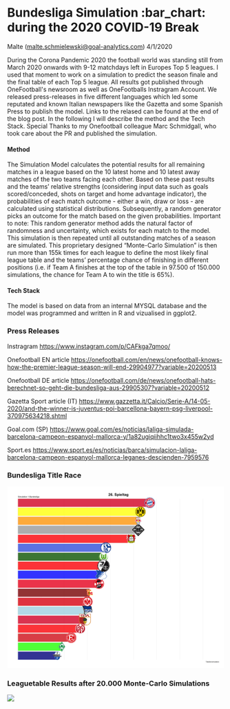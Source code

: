 Bundesliga Simulation :bar\_chart: during the 2020 COVID-19 Break
================
Malte (<malte.schmielewski@goal-analytics.com>)
4/1/2020

During the Corona Pandemic 2020 the football world was standing still from March 2020 onwards with 9-12 matchdays left in Europes Top 5 leagues.
 I used that moment to work on a simulation to predict the season finale and the final table of each Top 5 league. All results got published through OneFootball's newsroom as well as OneFootballs Instragram Account. We released press-releases in five different languages which led some reputated and known Italian newspapers like the Gazetta and some Spanish Press to publish the model. Links to the relased can be found at the end of the blog post. In the following I will describe the method and the Tech Stack. Special Thanks to my Onefootball colleague Marc Schmidgall, who took care about the PR and published the simulation.

#### Method

The Simulation Model calculates the potential results for all remaining matches in a league based on the 10 latest home and 10 latest away matches of the two teams facing each other. Based on these past results and the teams’ relative strengths (considering input data such as goals scored/conceded, shots on target and home advantage indicator), the probabilities of each match outcome - either a win, draw or loss - are calculated using statistical distributions. Subsequently, a random generator picks an outcome for the match based on the given probabilities. Important to note: This random generator method adds the natural factor of randomness and uncertainty, which exists for each match to the model.
 This simulation is then repeated until all outstanding matches of a season are simulated. This proprietary designed “Monte-Carlo Simulation” is then run more than 155k times for each league to define the most likely final league table and the teams’ percentage chance of finishing in different positions (i.e. if Team A finishes at the top of the table in 97.500 of 150.000 simulations, the chance for Team A to win the title is 65%).


#### Tech Stack
The model is based on data from an internal MYSQL database and the model was programmed and written in R and vizualised in ggplot2.

### Press Releases

Instragram
https://www.instagram.com/p/CAFkga7qmoo/

Onefootball EN article
https://onefootball.com/en/news/onefootball-knows-how-the-premier-league-season-will-end-29904977?variable=20200513


Onefootball DE article
https://onefootball.com/de/news/onefootball-hats-berechnet-so-geht-die-bundesliga-aus-29905307?variable=20200512


Gazetta Sport article (IT)
https://www.gazzetta.it/Calcio/Serie-A/14-05-2020/and-the-winner-is-juventus-poi-barcellona-bayern-psg-liverpool-370975634218.shtml

Goal.com (SP)
https://www.goal.com/es/noticias/laliga-simulada-barcelona-campeon-espanyol-mallorca-y/1a82ugiqiihhc1two3x455w2yd

Sport.es
https://www.sport.es/es/noticias/barca/simulacion-laliga-barcelona-campeon-espanyol-mallorca-leganes-descienden-7959576


### Bundesliga Title Race

![](gganim.gif)

### Leaguetable Results after 20.000 Monte-Carlo Simulations

![](Liga_Matrix.png)
